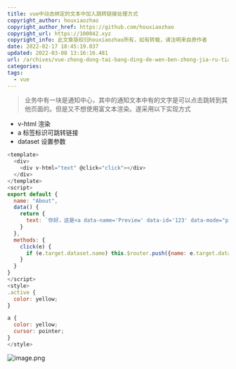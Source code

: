 ```yaml
---
title: vue中动态绑定的文本中加入跳转链接处理方式
copyright_author: houxiaozhao
copyright_author_href: https://github.com/houxiaozhao
copyright_url: https://100042.xyz
copyright_info: 此文章版权归houxiaozhao所有，如有转载，请注明来自原作者
date: 2022-02-17 18:45:19.037
updated: 2022-03-08 13:16:16.481
url: /archives/vue-zhong-dong-tai-bang-ding-de-wen-ben-zhong-jia-ru-tiao-zhuan-lian-jie-chu-li-fang-shi
categories:
tags:
  - vue
---
```


> 业务中有一块是通知中心，其中的通知文本中有的文字是可以点击跳转到其他页面的。但是又不想使用富文本渲染。遂采用以下实现方式

- v-html 渲染
- a 标签标识可跳转链接
- dataset 设置参数

```javascript
<template>
  <div>
    <div v-html="text" @click="click"></div>
  </div>
</template>
<script>
export default {
  name: "About",
  data() {
    return {
      text: `你好，这是<a data-name='Preview' data-id='123' data-mode="preview">链接</a>。这是 <span class="active">强调色</span> 的文本`
    }
  },
  methods: {
    click(e) {
      if (e.target.dataset.name) this.$router.push({name: e.target.dataset.name, params: e.target.dataset})
    }
  }
}
</script>
<style>
.active {
  color: yellow;
}

a {
  color: yellow;
  cursor: pointer;
}
</style>

```

![image.png](https://cdn.jsdelivr.net/gh/houxiaozhao/imageLibrary@master/uPic/2022/05/20/0gpmgb.png)
